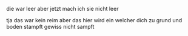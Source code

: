 die war leer aber jetzt mach ich sie nicht leer

tja das war kein reim aber das hier wird ein welcher dich zu grund und boden stampft gewiss nicht sampft
